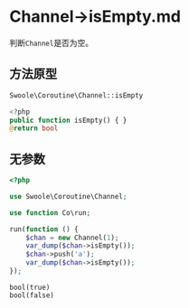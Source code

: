 # Channel->isEmpty.md

判断`Channel`是否为空。

## 方法原型

```php
Swoole\Coroutine\Channel::isEmpty

<?php
public function isEmpty() { }
@return bool
```

## 无参数

```php
<?php

use Swoole\Coroutine\Channel;

use function Co\run;

run(function () {
    $chan = new Channel(1);
    var_dump($chan->isEmpty());
    $chan->push('a');
    var_dump($chan->isEmpty());
});
```

```shell
bool(true)
bool(false)
```
